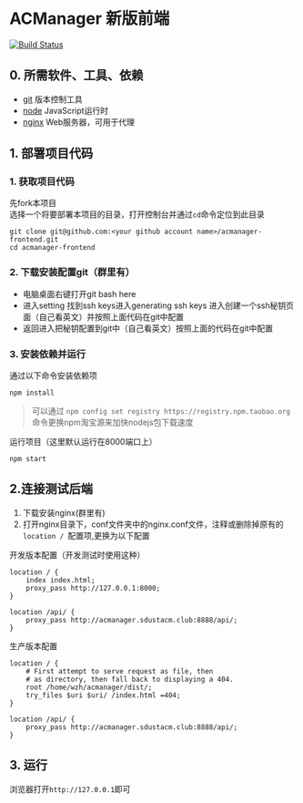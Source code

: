 # ACManager 新版前端
[![Build Status](https://travis-ci.org/SDUSTACM/acmanager-frontend.svg?branch=master)](https://travis-ci.org/SDUSTACM/acmanager-frontend)
## 0. 所需软件、工具、依赖
- [git](https://git-scm.com/download/win) 版本控制工具
- [node](https://nodejs.org/zh-cn/) JavaScript运行时
- [nginx](http://nginx.org/en/download.html) Web服务器，可用于代理
## 1. 部署项目代码
### 1. 获取项目代码
先fork本项目  
选择一个将要部署本项目的目录，打开控制台并通过`cd`命令定位到此目录

```shell
git clone git@github.com:<your github account name>/acmanager-frontend.git
cd acmanager-frontend
```

### 2. 下载安装配置git（群里有）
- 电脑桌面右键打开git bash here
- 进入setting 找到ssh keys进入generating ssh keys 进入创建一个ssh秘钥页面（自己看英文）并按照上面代码在git中配置
- 返回进入把秘钥配置到git中（自己看英文）按照上面的代码在git中配置


### 3. 安装依赖并运行
通过以下命令安装依赖项
```shell
npm install
```
>可以通过 `npm config set registry https://registry.npm.taobao.org`命令更换npm淘宝源来加快nodejs包下载速度

运行项目（这里默认运行在8000端口上）
```shell
npm start
```
## 2.连接测试后端
1. 下载安装nginx(群里有)
2. 打开nginx目录下，conf文件夹中的nginx.conf文件，注释或删除掉原有的`location / `配置项,更换为以下配置

开发版本配置（开发测试时使用这种）
```
location / {
    index index.html;
    proxy_pass http://127.0.0.1:8000;
}

location /api/ {
    proxy_pass http://acmanager.sdustacm.club:8888/api/;
}
```
生产版本配置
```
location / {
    # First attempt to serve request as file, then
    # as directory, then fall back to displaying a 404.
    root /home/wzh/acmanager/dist/;
    try_files $uri $uri/ /index.html =404;
}

location /api/ {
    proxy_pass http://acmanager.sdustacm.club:8888/api/;
}
```
## 3. 运行
浏览器打开`http://127.0.0.1`即可  
